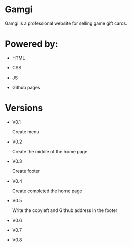 # Gamgi
 Gamgi is a professional website for selling game gift cards.
# Powered by:
   - HTML 

   - CSS

   - JS

   - Github pages
# Versions
  - V0.1

     Create menu

  - V0.2

     Create the middle of the home page

  - V0.3

     Create footer
    
  - V0.4

     Create completed the home page
    
  - V0.5

     Write the copyleft and Github address in the footer
    
  - V0.6
  
  - V0.7
   
  - V0.8
